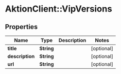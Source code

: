 # AktionClient::VipVersions

## Properties
Name | Type | Description | Notes
------------ | ------------- | ------------- | -------------
**title** | **String** |  | [optional] 
**description** | **String** |  | [optional] 
**url** | **String** |  | [optional] 


